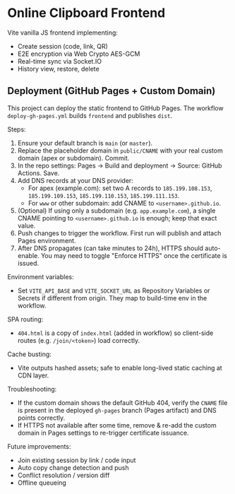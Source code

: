 # Online Clipboard Frontend

Vite vanilla JS frontend implementing:

- Create session (code, link, QR)
- E2E encryption via Web Crypto AES-GCM
- Real-time sync via Socket.IO
- History view, restore, delete

## Deployment (GitHub Pages + Custom Domain)

This project can deploy the static frontend to GitHub Pages. The workflow `deploy-gh-pages.yml` builds `frontend` and publishes `dist`.

Steps:

1. Ensure your default branch is `main` (or `master`).
2. Replace the placeholder domain in `public/CNAME` with your real custom domain (apex or subdomain). Commit.
3. In the repo settings: Pages -> Build and deployment -> Source: GitHub Actions. Save.
4. Add DNS records at your DNS provider:
   - For apex (example.com): set two A records to `185.199.108.153`, `185.199.109.153`, `185.199.110.153`, `185.199.111.153`.
   - For `www` or other subdomain: add CNAME to `<username>.github.io`.
5. (Optional) If using only a subdomain (e.g. `app.example.com`), a single CNAME pointing to `<username>.github.io` is enough; keep that exact value.
6. Push changes to trigger the workflow. First run will publish and attach Pages environment.
7. After DNS propagates (can take minutes to 24h), HTTPS should auto-enable. You may need to toggle "Enforce HTTPS" once the certificate is issued.

Environment variables:

- Set `VITE_API_BASE` and `VITE_SOCKET_URL` as Repository Variables or Secrets if different from origin. They map to build-time env in the workflow.

SPA routing:

- `404.html` is a copy of `index.html` (added in workflow) so client-side routes (e.g. `/join/<token>`) load correctly.

Cache busting:

- Vite outputs hashed assets; safe to enable long-lived static caching at CDN layer.

Troubleshooting:

- If the custom domain shows the default GitHub 404, verify the `CNAME` file is present in the deployed `gh-pages` branch (Pages artifact) and DNS points correctly.
- If HTTPS not available after some time, remove & re-add the custom domain in Pages settings to re-trigger certificate issuance.

Future improvements:

- Join existing session by link / code input
- Auto copy change detection and push
- Conflict resolution / version diff
- Offline queueing
